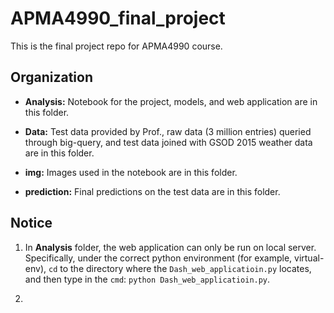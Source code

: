 # APMA4990_final_project

This is the final project repo for APMA4990 course.

## Organization

- **Analysis:** Notebook for the project, models, and web application are in this folder.

- **Data:** Test data provided by Prof., raw data (3 million entries) queried through big-query, and test data joined with GSOD 2015 weather data are in this folder.

- **img:** Images used in the notebook are in this folder.

- **prediction:** Final predictions on the test data are in this folder.


## Notice

1. In **Analysis** folder, the web application can only be run on local server. Specifically, under the correct python environment (for example, virtual-env), `cd` to the directory where the `Dash_web_applicatioin.py` locates, and then type in the `cmd`: `python Dash_web_applicatioin.py`.

2. 
